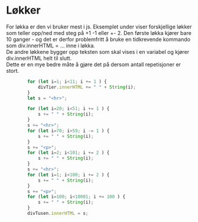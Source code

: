 # Løkker

For løkka er den vi bruker mest i js. Eksemplet under viser forskjellige løkker som teller opp/ned med steg på +1 -1 eller +- 2. Den første løkka kjører bare 10 ganger - og det er derfor problemfritt å bruke en tidkrevende kommando som div.innerHTML = ...  inne i løkka.  
De andre løkkene bygger opp teksten som skal vises i en variabel og kjører div.innerHTML helt til slutt.  
Dette er en mye bedre måte å gjøre det på dersom antall repetisjoner er stort.

```javascript
        for (let i=1; i<11; i += 1 ) {
            divTier.innerHTML += " " + String(i);
        }
        let s = "<hr>";

        for (let i=20; i<51; i += 1 ) {
            s += " " + String(i);
        }
        s += "<hr>";
        for (let i=70; i>59; i -= 1 ) {
            s += " " + String(i);
        }
        s += "<p>";
        for (let i=2; i<101; i += 2 ) {
            s += " " + String(i);
        }
        s += "<hr>";
        for (let i=1; i<100; i += 2 ) {
            s += " " + String(i);
        }
        s += "<p>";
        for (let i=100; i<10001; i += 100 ) {
            s += " " + String(i);
        }
        divTusen.innerHTML = s;
```

